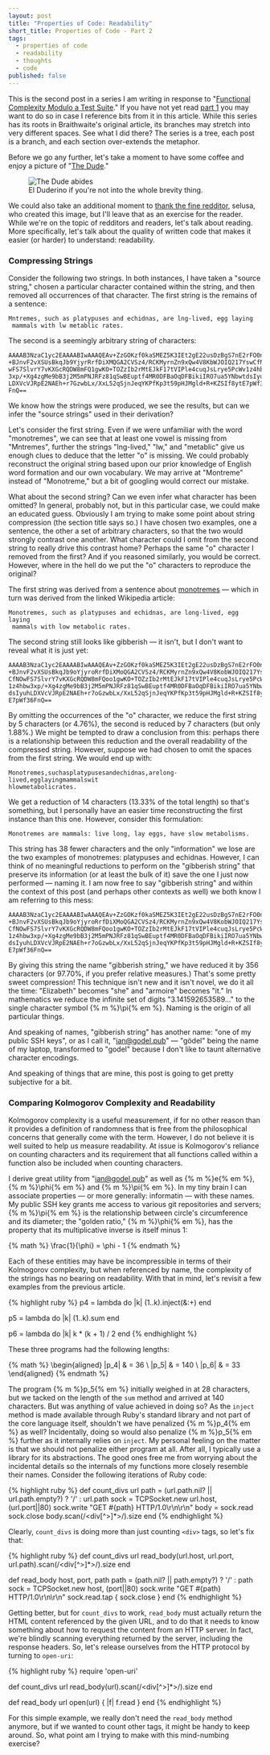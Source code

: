 ```yaml
---
layout: post
title: "Properties of Code: Readability"
short_title: Properties of Code - Part 2
tags:
  - properties of code
  - readability
  - thoughts
  - code
published: false
---
```

This is the second post in a series I am writing in response to
"[Functional Complexity Modulo a Test Suite](https://github.com/raganwald/homoiconic/blob/master/2009-06-02/functional_complexity.md)."
If you have not yet read [part 1](http://mathish.com/2011/05/08/mother-functional.html)
you may want to do so in case I reference bits from it in this article.
While this series has its roots in Braithwaite's original article, its
branches may stretch into very different spaces.  See what I did there? The
series is a tree, each post is a branch, and each section over-extends the
metaphor.

Before we go any further, let's take a moment to have some coffee and enjoy a
picture of "[The Dude](http://www.reddit.com/r/fffffffuuuuuuuuuuuu/comments/h84cp/i_made_a_new_trace_out_of_the_dude_hope_hed_abide/)."

<figure class="display-mode" id="figure-the-dude">
  <img src="/images/the_dude.png"
    alt="The Dude abides" />
  <figcaption>El Duderino if you're not into the whole brevity thing.</figcaption>
</figure>

We could also take an additional moment to [thank the fine redditor](http://www.reddit.com/r/fffffffuuuuuuuuuuuu/comments/h84cp/i_made_a_new_trace_out_of_the_dude_hope_hed_abide/),
selusa, who created this image, but I'll leave that as an exercise for the
reader.
While we're on the topic of redditors and readers, let's talk about reading.
More specifically, let's talk about the quality of written code that makes
it easier (or harder) to understand: readability.

### Compressing Strings

Consider the following two strings.  In both instances, I have taken a
"source string," chosen a particular character contained within the string,
and then removed all occurrences of that character.  The first string is
the remains of a sentence:

    Mntremes, such as platypuses and echidnas, are lng-lived, egg laying
     mammals with lw metablic rates.

The second is a seemingly arbitrary string of characters:

    AAAAB3NzaC1yc2EAAAABIwAAAQEAv+ZzGOKzf0kaSMEZ5K3IEt2gE22usDzBgS7nE2rFO0nv
    +BJnvF2vXSUsBkqJb9YjyrRrfDiXMQGA2CVSz4/RCKMyrnZn9xQw4V8KbWJOIQ217YswCfNO
    wFS7SlvrY7vKXGcRQDW8mFQ1gwKO+TOZzIb2rMtEJkF17tVIPle4cuqJsLrye5PcWv1z4hbw
    3xp/+Xg4zgMe9bB3j2M5mPNJRFz81qSwBEuptf4MR0DFBaOqDFBikiIRO7ua5YNbwtdsIyuh
    LDXVcVJRpE2NAEh+r7GzwbLx/XxL52qSjnJeqYKPfKp3t59pHJMgld+R+KZSIf8ytE7pWf36
    FnQ==
  
We know how the strings were produced, we see the results, but can we infer
the "source strings" used in their derivation?

Let's consider the first string.  Even if we were unfamiliar with the word
"monotremes", we can see that at least one vowel is missing from "Mntremes",
further the strings "lng-lived," "lw," and "metablic" give us enough clues to
deduce that the letter "o" is missing. We could probably reconstruct the
original string based upon our prior knowledge of English word formation and
our own vocabulary.  We may arrive at "Montreme" instead of "Monotreme," but
a bit of googling would correct our mistake.

What about the second string?  Can we even infer what character has been
omitted?  In general, probably not, but in this particular case, we could
make an educated guess.  Obviously I am trying to make some point about
string compression (the section title says so.)  I have chosen two examples,
one a sentence, the other a set of arbitrary characters, so that the two
would strongly contrast one another.  What character could I omit from
the second string to really drive this contrast home?
Perhaps the same "o" character I removed from the first?  And if you reasoned
similarly, you would be correct.  However, where in the hell do we put the
"o" characters to reproduce the original?

The first string was derived from a sentence about [monotremes](http://en.wikipedia.org/wiki/Monotreme)
&mdash; which in turn was derived from the linked Wikipedia article:

    Monotremes, such as platypuses and echidnas, are long-lived, egg laying
     mammals with low metabolic rates.

The second string still looks like gibberish &mdash; it isn't, but I don't
want to reveal what it is just yet:

    AAAAB3NzaC1yc2EAAAABIwAAAQEAv+ZzGOKzf0kaSMEZ5K3IEt2gE22usDzBgS7nE2rFO0nv
    +BJnvF2vXSUsBkqJb9oYjyroRrfDiXMoQGA2CVSz4/RCKMyrnZn9xQw4V8KobWJOIQ217Ysw
    CfNOwFS7SlvrY7vKXGcRQDW8mFQoo1gwKO+TOZzIb2rMtEJkF17tVIPle4cuqJsLrye5PcWv
    1z4hbw3xp/+Xg4zgMe9bB3j2M5mPNJRFz81qSwBEuptf4MR0DFBaOqDFBikiIRO7ua5YNbwt
    dsIyuhLDXVcVJRpE2NAEh+r7oGzwbLx/XxL52qSjnJeqYKPfKp3t59pHJMgld+R+KZSIf8yt
    E7pWf36FnQ==

By omitting the occurrences of the "o" character, we reduce the first string
by 5 characters (or 4.76%), the second is reduced by 7 characters (but
only 1.88%.)  We might be tempted to draw a conclusion from this: perhaps
there is a relationship between this reduction and the overall readability of
the compressed string.  However, suppose we had chosen to omit the spaces
from the first string.  We would end up with:

    Monotremes,suchasplatypusesandechidnas,arelong-lived,egglayingmammalswit
    hlowmetabolicrates.

We get a reduction of 14 characters (13.33% of the total length) so that's
something, but I personally have an easier time reconstructing the first
instance than this one.  However, consider this formulation:

    Monotremes are mammals: live long, lay eggs, have slow metabolisms.

This string has 38 fewer characters and the only "information" we lose are
the two examples of monotremes: platypuses and echidnas.  However, I can think
of no meaningful reductions to perform on the "gibberish string" that preserve
its information (or at least the bulk of it) save the one I just now
performed &mdash; naming it.  I am now free to say "gibberish string" and
within the context of this post (and perhaps other contexts as well) we both
know I am referring to this mess:

    AAAAB3NzaC1yc2EAAAABIwAAAQEAv+ZzGOKzf0kaSMEZ5K3IEt2gE22usDzBgS7nE2rFO0nv
    +BJnvF2vXSUsBkqJb9oYjyroRrfDiXMoQGA2CVSz4/RCKMyrnZn9xQw4V8KobWJOIQ217Ysw
    CfNOwFS7SlvrY7vKXGcRQDW8mFQoo1gwKO+TOZzIb2rMtEJkF17tVIPle4cuqJsLrye5PcWv
    1z4hbw3xp/+Xg4zgMe9bB3j2M5mPNJRFz81qSwBEuptf4MR0DFBaOqDFBikiIRO7ua5YNbwt
    dsIyuhLDXVcVJRpE2NAEh+r7oGzwbLx/XxL52qSjnJeqYKPfKp3t59pHJMgld+R+KZSIf8yt
    E7pWf36FnQ==
    
By giving this string the name "gibberish string," we have reduced it by
356 characters (or 97.70%, if you prefer relative measures.)  That's some
pretty sweet compression!  This technique isn't new and it isn't novel, we
do it all the time: "Elizabeth" becomes "she" and "armoire" becomes "it."  In
mathematics we reduce the infinite set of digits "3.141592653589..." to the
single character symbol {% m %}\pi{% em %}.  Naming is the origin of all
particular things.

And speaking of names, "gibberish string" has another name: "one of my public
SSH keys", or as I call it, "ian@godel.pub" &mdash; "gödel" being the name of my
laptop, transformed to "godel" because I don't like to taunt alternative
character encodings.

And speaking of things that are mine, this post is going to get pretty
subjective for a bit.

### Comparing Kolmogorov Complexity and Readability

Kolmogorov complexity is a useful measurement, if for no other reason than it
provides a definition of randomness that is free from the philosophical
concerns that generally come with the term.  However, I do not believe it is
well suited to help us measure readability.  At issue is Kolmogorov's reliance
on counting characters and its requirement that all functions called within a
function also be included when counting characters.

I derive great utility from "ian@godel.pub" as well as {% m %}e{% em %},
{% m %}\phi{% em %} and {% m %}\pi{% em %}.  In my tiny brain I can associate
properties &mdash; or more generally: informatin &mdash; with these names.
My public SSH key grants me access to various git repositories and servers;
{% m %}\pi{% em %} is the relationship between circle's circumference and its
diameter; the "golden ratio," {% m %}\phi{% em %}, has the property that its
multiplicative inverse is itself minus 1:

{% math %}
  \frac{1}{\phi} = \phi - 1
{% endmath %}

Each of these entities may have be incompressible in terms of their
Kolmogorov complexity, but when referenced by name, the complexity of the
strings has no bearing on readability.  With that in mind, let's revisit
a few examples from the previous article.

{% highlight ruby %}
p4 = lambda do |k|
  (1..k).inject(&:+)
end

p5 = lambda do |k|
  (1..k).sum
end

p6 = lambda do |k|
  k * (k + 1) / 2
end
{% endhighlight %}

These three programs had the following lengths:

{% math %}
\begin{aligned}
  |p_4| & = 36 \\
  |p_5| & = 140 \\
  |p_6| & = 33
\end{aligned}
{% endmath %}

The program {% m %}p_5{% em %} initially weighed in at 28 characters, but
we tacked on the length of the `sum` method and arrived at 140 characters.
But was anything of value achieved in doing so?  As the `inject` method is
made available through Ruby's standard library and not part of the core
language itself, shouldn't we have penalized {% m %}p_4{% em %} as well?
Incidentally, doing so would also penalize {% m %}p_5{% em %} further as it
internally relies on `inject`.  My personal feeling on the matter is that
we should not penalize either program at all.  After all, I typically use
a library for its abstractions.  The good ones free me from worrying about
the incidental details so the internals of my functions more closely resemble
their names.  Consider the following iterations of Ruby code:

{% highlight ruby %}
def count_divs url
  path = (url.path.nil? || url.path.empty?) ? '/' : url.path
  sock = TCPSocket.new url.host, (url.port||80)
  sock.write "GET #{path} HTTP/1.0\r\n\r\n"
  body = sock.read
  sock.close
  body.scan(/<div[^>]*>/).size
end
{% endhighlight %}

Clearly, `count_divs` is doing more than just counting `<div>` tags, so let's
fix that:

{% highlight ruby %}
def count_divs url
  read_body(url.host, url.port, url.path).scan(/<div[^>]*>/).size
end

def read_body host, port, path
  path = (path.nil? || path.empty?) ? '/' : path
  sock = TCPSocket.new host, (port||80)
  sock.write "GET #{path} HTTP/1.0\r\n\r\n"
  sock.read.tap { sock.close }
end
{% endhighlight %}

Getting better, but for `count_divs` to work, `read_body` must actually return
the HTML content referenced by the given URL, and to do that it needs to know
something about how to request the content from an HTTP server.  In fact,
we're blindly scanning everything returned by the server, including the
response headers.  So, let's release ourselves from the HTTP protocol by
turning to `open-uri`:

{% highlight ruby %}
require 'open-uri'

def count_divs url
  read_body(url).scan(/<div[^>]*>/).size
end

def read_body url
  open(url) { |f| f.read }
end
{% endhighlight %}

For this simple example, we really don't need the `read_body` method anymore,
but if we wanted to count other tags, it might be handy to keep around.  So,
what point am I trying to make with this mind-numbing exercise?

